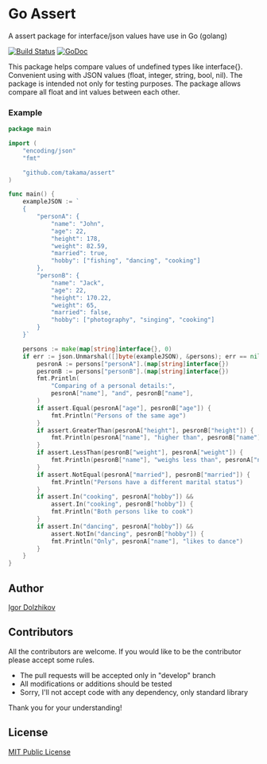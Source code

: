 Go Assert
=========

A assert package for interface/json values have use in Go (golang)

[![Build Status](https://travis-ci.org/takama/assert.png?branch=master)](https://travis-ci.org/takama/assert)
[![GoDoc](https://godoc.org/github.com/takama/assert?status.svg)](https://godoc.org/github.com/takama/assert)

This package helps compare values of undefined types like interface{}.
Convenient using with JSON values (float, integer, string, bool, nil).
The package is intended not only for testing purposes.
The package allows compare all float and int values between each other.

### Example

```go
package main

import (
	"encoding/json"
	"fmt"

	"github.com/takama/assert"
)

func main() {
	exampleJSON := `
	{
		"personA": {
			"name": "John",
			"age": 22,
			"height": 178,
			"weight": 82.59,
			"married": true,
			"hobby": ["fishing", "dancing", "cooking"]
		},
		"personB": {
			"name": "Jack",
			"age": 22,
			"height": 170.22,
			"weight": 65,
			"married": false,
			"hobby": ["photography", "singing", "cooking"]
		}
  	}`

	persons := make(map[string]interface{}, 0)
	if err := json.Unmarshal([]byte(exampleJSON), &persons); err == nil {
		pesronA := persons["personA"].(map[string]interface{})
		pesronB := persons["personB"].(map[string]interface{})
		fmt.Println(
			"Comparing of a personal details:",
			pesronA["name"], "and", pesronB["name"],
		)
		if assert.Equal(pesronA["age"], pesronB["age"]) {
			fmt.Println("Persons of the same age")
		}
		if assert.GreaterThan(pesronA["height"], pesronB["height"]) {
			fmt.Println(pesronA["name"], "higher than", pesronB["name"])
		}
		if assert.LessThan(pesronB["weight"], pesronA["weight"]) {
			fmt.Println(pesronB["name"], "weighs less than", pesronA["name"])
		}
		if assert.NotEqual(pesronA["married"], pesronB["married"]) {
			fmt.Println("Persons have a different marital status")
		}
		if assert.In("cooking", pesronA["hobby"]) &&
			assert.In("cooking", pesronB["hobby"]) {
			fmt.Println("Both persons like to cook")
		}
		if assert.In("dancing", pesronA["hobby"]) &&
			assert.NotIn("dancing", pesronB["hobby"]) {
			fmt.Println("Only", pesronA["name"], "likes to dance")
		}
	}
}
```

## Author

[Igor Dolzhikov](https://github.com/takama)

## Contributors

All the contributors are welcome. If you would like to be the contributor please accept some rules.
- The pull requests will be accepted only in "develop" branch
- All modifications or additions should be tested
- Sorry, I'll not accept code with any dependency, only standard library

Thank you for your understanding!

## License

[MIT Public License](https://github.com/takama/assert/blob/master/LICENSE)
